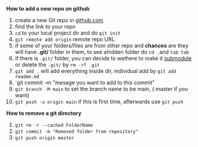 **How to add a new repo on github**
1. create a new Git repo in [github.com](https://github.com/JasonTryharder/Hello-world.git)
2. find the link to your repo
3. `cd` to your local project dir and do `git init`
4. `git remote add origin` remote repo URL
5. if some of your folders/files are from other repo and **chances** are they will have **.git/** folder in them, to see ahidden folder do `cd .`and `tab tab`
6. if there is `.git/` folder, you can decide to wethere to make it [submodule](https://github.community/t/adding-a-folder-from-one-repo-to-another/781/2) or delete the `.git/` by `rm -rf .git` 
7. `git add .` will add everything inside dir, individual add by `git add readme.md`
8. `git commit -m "mesage you want to add to this commit"
9. `git branch -M main` to set the branch name to be main, ( master if you want)
10. `git push -u origin main` if this is first time, afterwards use `git push`

**How to remove a git directory** 
1. `git rm -r --cached FolderName`
2. `git commit -m "Removed folder from repository"`
3. `git push origin master`
